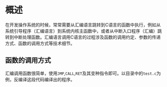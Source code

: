 # 概述

在开发操作系统的时候，常常需要从汇编语言跳转到C语言的函数中执行，例如从系统引导程序（汇编语言）到系统内核主函数中，或者从中断入口程序（汇编）跳转到中断处理函数。汇编语言调用C语言的过程涉及函数的调用约定、参数的传递方式、函数的调用方式等技术细节。

## 函数的调用方式

汇编调用函数很简单，使用`JMP`,`CALL`,`RET`及其变种指令即可。以目录中的`test.c`为例，反编译这段代码编译出的程序。